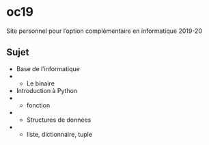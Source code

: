 # oc19
Site personnel pour l’option complémentaire en informatique 2019-20

## Sujet
- Base de l’informatique
- - Le binaire
- Introduction à Python
- - fonction
- - Structures de données
- - liste, dictionnaire, tuple 
